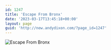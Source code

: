 ```yaml
---
id: 1247
title: 'Escape From Bronx'
date: '2023-03-17T13:45:18+00:00'
layout: page
guid: 'http://new.andydixon.com/?page_id=1247'
---
```


![Escape From Bronx](https://i0.wp.com/assets.g8x2.ldn.idrivee2-23.com/posters/Escape%20From%20Bronx%2001.jpg?w=1200&ssl=1 "Escape From Bronx")
